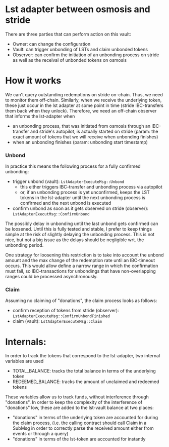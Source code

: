 # Lst adapter between osmosis and stride

There are three parties that can perform action on this vault:
 * Owner: can change the configuration
 * Vault: can trigger unbonding of LSTs and claim unbonded tokens
 * Observer: can confirm the initiation of an unbonding process on stride as well as the receival of unbonded tokens on osmosis 

# How it works

We can't query outstanding redemptions on stride on-chain. Thus, we need to monitor them off-chain. Similarly, when we receive the underlying token, these just occur in the lst adapter at some point in time (stride IBC-transfers them back when they unlock).
Therefore, we need an off-chain observer that informs the lst-adapter when
 * an unbonding process, that was initiated from osmosis through an IBC-transfer and stride's autopilot, is actually started on stride (param: the exact amount of tokens that we will receive when unbonding finishes)
 * when an unbonding finishes (param: unbonding start timestamp)

### Unbond
In practice this means the following process for a fully confirmed unbonding:
* trigger unbond (vault): `LstAdapterExecuteMsg::Unbond`
  * this either triggers IBC-transfer and unbonding process via autopilot
  * or, if an unbonding process is yet unconfirmed, keeps the LST tokens in the lst-adapter until the next unbonding process is confirmed and the next unbond is executed
* confirm unbond as soon as it gets observed on stride (observer): `LstAdapterExecutMsg::ConfirmUnbond`

The possibly delay in unbonding until the last unbond gets confirmed can be loosened. Until this is fully tested and stable, I prefer to keep things simple at the risk of slightly delaying the unbonding process. This is not nice, but not a big issue as the delays should be negligible wrt. the unbonding period. 

One strategy for loosening this restriction is to take into account the unbond amount and the max change of the redemption rate until an IBC-timeout occurs. This would allow define a narrow range in which the confirmation must fall, so IBC-transactions for unbondings that have non-overlapping ranges could be processed asynchronously. 
### Claim
Assuming no claiming of "donations", the claim process looks as follows:
* confirm reception of tokens from stride (observer): `LstAdapterExecuteMsg::ConfirmUnbondFinished`
* claim (vault): `LstAdapterExecuteMsg::Claim`

# Internals:
In order to track the tokens that correspond to the lst-adapter, two internal variables are used
 * TOTAL_BALANCE: tracks the total balance in terms of the underlying token
 * REDEEMED_BALANCE: tracks the amount of unclaimed and redeemed tokens
 
These variables allow us to track funds, without interference through "donations". In order to keep the complexity of the interference of "donations" low, these are added to the lst-vault balance at two places:
 * "donations" in terms of the underlying token are accounted for during the claim process, (i.e. the calling contract should call Claim in a SubMsg in order to correctly parse the received amount either from events or through a query)
 * "donations" in terms of the lst-token are accounted for instantly
